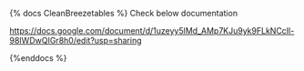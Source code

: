 {% docs CleanBreezetables %}
Check below documentation

 https://docs.google.com/document/d/1uzeyy5lMd_AMp7KJu9yk9FLkNCcIl-98IWDwQIGr8h0/edit?usp=sharing

{%enddocs  %}